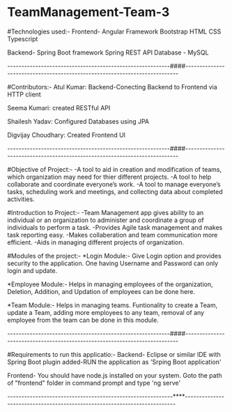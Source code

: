 # TeamManagement-Team-3

#Technologies used:-
  Frontend-
   Angular Framework
   Bootstrap
   HTML
   CSS
   Typescript
   
 Backend-
   Spring Boot framework
   Spring REST API
   Database - MySQL
   
----------------------------------------------------------####---------------------------------------------------------------------------   
 
 #Contributors:-
   Atul Kumar:
            Backend-Conecting Backend to Frontend via HTTP client
            
   Seema Kumari:
            created RESTful API

   Shailesh Yadav:
            Configured Databases using JPA
            
   Digvijay Choudhary:
            Created Frontend UI                        

----------------------------------------------------------####---------------------------------------------------------------------------
            
#Objective of Project:-
-A tool to aid in creation and modification of teams, which organization may need for thier different projects.
-A tool to help collaborate and coordinate everyone’s work.
-A tool to manage everyone’s tasks, scheduling work and meetings, and collecting data about completed activities.

#Introduction to Project:-
-Team Management app gives ability to an individual or an organization to administer and coordinate a group of individuals to perform a task.
-Provides Agile task management and makes task reporting easy.
-Makes collaberation and team communication more efficient.
-Aids in managing different projects of organization.

#Modules of the project:-
  *Login Module:-
      Give Login option and provides security to the application. One having Username and Password can only login and update.
      
 *Employee Module:-
      Helps in managing employees of the organization, Deletion, Addition, and Updation of employees can be done here.
      
 *Team Module:-
      Helps in managing teams. Funtionality to create a Team, update a Team, adding more employees to any team, removal of any employee         from the team can be done in this module.
 
----------------------------------------------------------####---------------------------------------------------------------------------
    
#Requirements to run this applicatio:-
Backend-
    Eclipse or similar IDE with Spring Boot plugin added-RUN the application as 'Srping Boot application'
    
Frontend-
    You should have node.js installed on your system.
    Goto the path of "frontend" folder in command prompt and type 'ng serve'
    
-----------------------------------------------------------****--------------------------------------------------------------------------    
